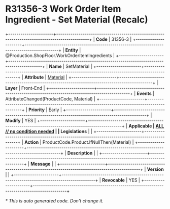 ﻿---
erp.type: front-end-business-rule
erp.entity: Production.ShopFloor.WorkOrderItemIngredients
---

# R31356-3 Work Order Item Ingredient - Set Material (Recalc)
+----------------------+----------------------------------------------------------------------------------------------+
| **Code**             | 31356-3                                                                                      |
+----------------------+----------------------------------------------------------------------------------------------+
| **Entity**           | @Production.ShopFloor.WorkOrderItemIngredients                                               |
+----------------------+----------------------------------------------------------------------------------------------+
| **Name**             | SetMaterial                                                                                  |
+----------------------+----------------------------------------------------------------------------------------------+
| **Attribute**        | [Material](../entities/Production.ShopFloor.WorkOrderItemIngredients.md#material)            |
+----------------------+----------------------------------------------------------------------------------------------+
| **Layer**            | Front-End                                                                                    |
+----------------------+----------------------------------------------------------------------------------------------+
| **Events**           | AttributeChanged(ProductCode, Material)                                                      |
+----------------------+----------------------------------------------------------------------------------------------+
| **Priority**         | Early                                                                                        |
+----------------------+----------------------------------------------------------------------------------------------+
| **Modify**           | YES                                                                                          |
+----------------------+----------------------------------------------------------------------------------------------+
| **Applicable         | [ALL // no condition needed](xref:applicable-legislations)                                   |
| Legislations**       |                                                                                              |
+----------------------+----------------------------------------------------------------------------------------------+
| **Action**           | ProductCode.Product.IfNullThen(Material)                                                     |
+----------------------+----------------------------------------------------------------------------------------------+
| **Description**      |                                                                                              |
+----------------------+----------------------------------------------------------------------------------------------+
| **Message**          |                                                                                              |
+----------------------+----------------------------------------------------------------------------------------------+
| **Version**          |                                                                                              |
+----------------------+----------------------------------------------------------------------------------------------+
| **Revocable**        | YES                                                                                          |
+----------------------+----------------------------------------------------------------------------------------------+

*\* This is auto generated code. Don't change it.*
